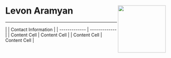 # Levon Aramyan <img src="https://avatars1.githubusercontent.com/u/43417240?s=400&u=a1453a92825498b0a2e6059b2eaea7a2ca9108b9&v=4" align="right" width="150px" height="150px" />
<hr/>
|               | Contact Information |
| ------------- | ------------- |
| Content Cell  | Content Cell  |
| Content Cell  | Content Cell  |

